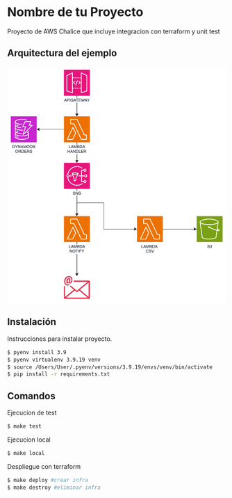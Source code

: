 # Nombre de tu Proyecto

Proyecto de AWS Chalice que incluye integracion con terraform y unit test

## Arquitectura del ejemplo

![Descripción de la imagen](architecture.png)

## Instalación

Instrucciones para instalar  proyecto.

```sh
$ pyenv install 3.9
$ pyenv virtualenv 3.9.19 venv
$ source /Users/User/.pyenv/versions/3.9.19/envs/venv/bin/activate
$ pip install -r requirements.txt
```

## Comandos

Ejecucion de test

```sh
$ make test
```

Ejecucion local

```sh
$ make local
```

Despliegue con terraform

```sh
$ make deploy #crear infra
$ make destroy #eliminar infra
```